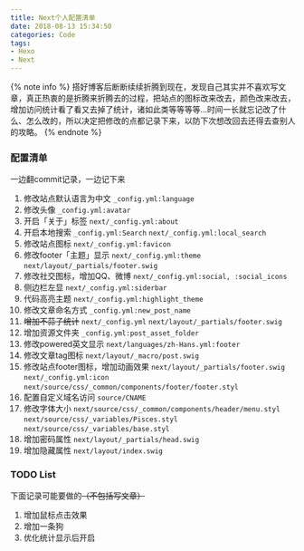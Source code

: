 ```yaml
---
title: Next个人配置清单
date: 2018-08-13 15:34:50
categories: Code
tags: 
- Hexo
- Next
---
```

{% note info %}
搭好博客后断断续续折腾到现在，发现自己其实并不喜欢写文章，真正热衷的是折腾来折腾去的过程，把站点的图标改来改去，颜色改来改去，增加访问统计看了看又去掉了统计，诸如此类等等等等...时间一长就忘记改了什么、怎么改的，所以决定把修改的点都记录下来，以防下次想改回去还得去查别人的攻略。
{% endnote %}
<!-- more -->

### 配置清单
一边翻commit记录，一边记下来

1. 修改站点默认语言为中文
`_config.yml:language`
1. 修改头像
`_config.yml:avatar`
1. 开启「关于」标签
`next/_config.yml:about`
1. 开启本地搜索
`_config.yml:Search`
`next/_config.yml:local_search`
1. 修改站点图标
`next/_config.yml:favicon`
1. 修改footer「主题」显示
`next/_config.yml:theme`
`next/layout/_partials/footer.swig`
1. 修改社交图标，增加QQ、微博
`next/_config.yml:social, :social_icons`
1. 侧边栏左显
`next/_config.yml:siderbar`
1. 代码高亮主题
`next/_config.yml:highlight_theme`
1. 修改文章命名方式
`_config.yml:new_post_name`
1. ~~增加不蒜子统计~~
`next/_config.yml` 
`next/layout/_partials/footer.swig`
1. 增加资源文件夹
`_config.yml:post_asset_folder`
1. 修改powered英文显示
`next/languages/zh-Hans.yml:footer` 
1. 修改文章tag图标
`next/layout/_macro/post.swig`
1. 修改站点footer图标，增加动画效果
`next/layout/_partials/footer.swig`
`next/_config.yml:icon`
`next/source/css/_common/components/footer/footer.styl`
1. 配置自定义域名访问
`source/CNAME`
1. 修改字体大小
`next/source/css/_common/components/header/menu.styl`
`next/source/css/_variables/Pisces.styl`
`next/source/css/_variables/base.styl`
1. 增加密码属性
`next/layout/_partials/head.swig`
1. 增加隐藏属性
`next/layout/index.swig`

### TODO List
下面记录可能要做的~~（不包括写文章）~~
1. 增加鼠标点击效果
1. 增加一条狗
1. 优化统计显示后开启